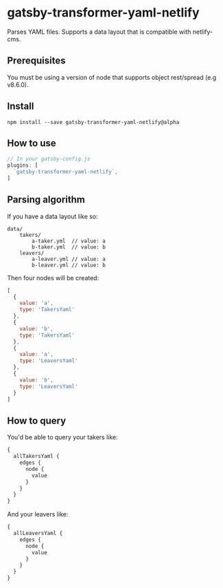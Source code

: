 # gatsby-transformer-yaml-netlify

Parses YAML files. Supports a data layout that is compatible with netlify-cms.

## Prerequisites

You must be using a version of node that supports object rest/spread (e.g v8.6.0).

## Install

`npm install --save gatsby-transformer-yaml-netlify@alpha`

## How to use

```javascript
// In your gatsby-config.js
plugins: [
  `gatsby-transformer-yaml-netlify`,
]
```

## Parsing algorithm

If you have a data layout like so:

```
data/
    takers/
        a-taker.yml  // value: a
        b-taker.yml  // value: b
    leavers/
        a-leaver.yml // value: a
        b-leaver.yml // value: b
```

Then four nodes will be created:

```javascript
[
  {
    value: 'a',
    type: 'TakersYaml'
  },
  {
    value: 'b',
    type: 'TakersYaml'
  },
  {
    value: 'a',
    type: 'LeaversYaml'
  },
  {
    value: 'b',
    type: 'LeaversYaml'
  }
]
```

## How to query

You'd be able to query your takers like:

```graphql
{
  allTakersYaml {
    edges {
      node {
        value
      }
    }
  }
}
```

And your leavers like:

```graphql
{
  allLeaversYaml {
    edges {
      node {
        value
      }
    }
  }
}
```

